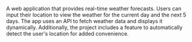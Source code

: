 A web application that provides real-time weather forecasts. Users can input their location to view the weather for the current day and the next 5 days. The app uses an API to fetch weather data and displays it dynamically. Additionally, the project includes a feature to automatically detect the user's location for added convenience.
